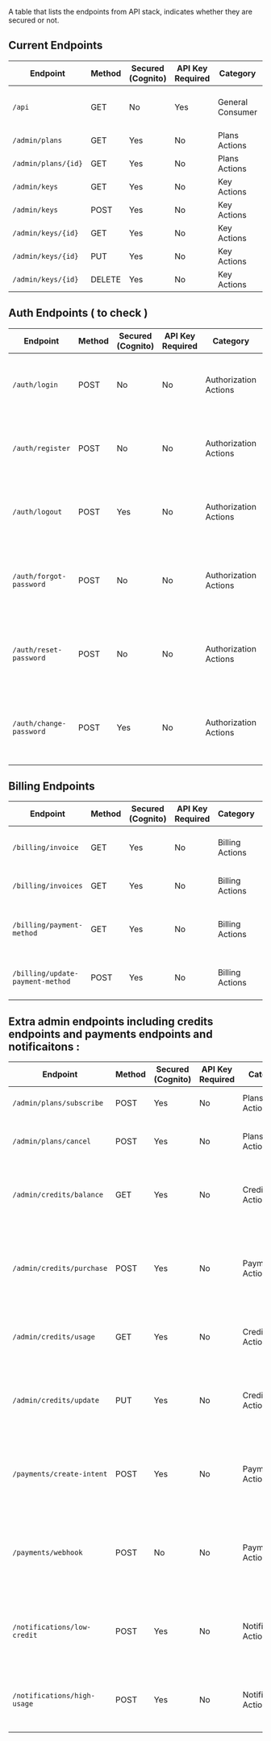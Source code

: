 


A table that lists the endpoints from API stack, indicates whether they are secured or not.

## Current Endpoints 

| Endpoint                  | Method | Secured (Cognito) | API Key Required | Category      | Special Criteria/Notes                  |
|---------------------------|--------|-------------------|------------------|--------------|-----------------------------------------|
| `/api`                    | GET    | No                | Yes              | General Consumer       | Basic health check, secured with API key |
| `/admin/plans`            | GET    | Yes               | No               | Plans Actions | Requires Cognito auth         |
| `/admin/plans/{id}`       | GET    | Yes               | No               | Plans Actions | Requires Cognito auth         |
| `/admin/keys`             | GET    | Yes               | No               | Key Actions   | Requires Cognito auth         |
| `/admin/keys`             | POST   | Yes               | No               | Key Actions   | Requires Cognito auth         |
| `/admin/keys/{id}`        | GET    | Yes               | No               | Key Actions   | Requires Cognito auth         |
| `/admin/keys/{id}`        | PUT    | Yes               | No               | Key Actions   | Requires Cognito auth         |
| `/admin/keys/{id}`        | DELETE | Yes               | No               | Key Actions   | Requires Cognito auth         |

## Auth Endpoints ( to check )

| Endpoint                         | Method | Secured (Cognito) | API Key Required | Category               | Description                                          | Done       |
|----------------------------------|--------|-------------------|------------------|------------------------|------------------------------------------------------|------------|
| `/auth/login`                    | POST   | No                | No               | Authorization Actions  | Logs a user in and returns an authorization token.   | Yes ( need to check how it work and if endpoint /auth/login is correct )       |
| `/auth/register`                 | POST   | No                | No               | Authorization Actions  | Registers a new user.                                | Yes ( need to check how it work and if endpoint /auth/register is correct )       |
| `/auth/logout`                   | POST   | Yes               | No               | Authorization Actions  | Logs a user out.                                     | Yes ( need to check how it work and if endpoint /auth/logout is correct )        |
| `/auth/forgot-password`          | POST   | No                | No               | Authorization Actions  | Initiates the password reset process.                | Yes ( need to check how it work and if endpoint /auth/forgot-password is correct )         |
| `/auth/reset-password`           | POST   | No                | No               | Authorization Actions  | Resets the user's password.                          | Yes ( need to check how it work and if endpoint /auth/reset-password is correct )        |
| `/auth/change-password`          | POST   | Yes               | No               | Authorization Actions  | Changes the user's password.                         | Yes ( need to check how it work and if endpoint /auth/change-password is correct )        |

## Billing Endpoints

| Endpoint                         | Method | Secured (Cognito) | API Key Required | Category               | Description                                          | Done       |
|----------------------------------|--------|-------------------|------------------|------------------------|------------------------------------------------------|------------|
| `/billing/invoice`               | GET    | Yes               | No               | Billing Actions        | Retrieves the latest invoice for the tenant.         | No         |
| `/billing/invoices`              | GET    | Yes               | No               | Billing Actions        | Lists all invoices for the tenant.                   | No         |
| `/billing/payment-method`        | GET    | Yes               | No               | Billing Actions        | Retrieves the tenant's payment method on file.       | No         |
| `/billing/update-payment-method` | POST   | Yes               | No               | Billing Actions        | Updates the tenant's payment method.                 | No         |

## Extra admin endpoints including credits endpoints and payments endpoints and notificaitons : 
| Endpoint                         | Method | Secured (Cognito) | API Key Required | Category               | Description                                          | Done       |
|----------------------------------|--------|-------------------|------------------|------------------------|------------------------------------------------------|------------|
| `/admin/plans/subscribe`               | POST   | Yes               | No               | Plans Actions          | Subscribes the tenant to a new plan.                 | No         |
| `/admin/plans/cancel`                  | POST   | Yes               | No               | Plans Actions          | Cancels the tenant's subscription plan.              | No         |
| `/admin/credits/balance`               | GET    | Yes               | No               | Credits Actions        | Retrieves the current credit balance for the authenticated tenant. | No   |
| `/admin/credits/purchase`              | POST   | Yes               | No               | Payments Actions       | Allows a tenant to purchase additional credits. Interacts with a payment gateway. | No |
| `/admin/credits/usage`                 | GET    | Yes               | No               | Credits Actions        | Retrieves a report of credit consumption by the tenant. | No     |
| `/admin/credits/update`                | PUT    | Yes               | No               | Credits Actions        | Updates the credit balance for the tenant, typically after a successful purchase. | No |
| `/payments/create-intent`        | POST   | Yes               | No               | Payments Actions       | Creates a payment intent with the payment gateway for purchasing credits. | No |
| `/payments/webhook`              | POST   | No                | No               | Payments Actions       | Webhook endpoint for receiving payment confirmation from the payment gateway. | No |
| `/notifications/low-credit`      | POST   | Yes               | No               | Notifications Actions  | Sends a notification to the tenant when their credit balance is low. | No   |
| `/notifications/high-usage`      | POST   | Yes               | No               | Notifications Actions  | Sends a notification to the tenant when their credit usage is high. | No   |
